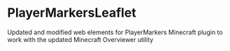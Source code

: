 # PlayerMarkersLeaflet
Updated and modified web elements for PlayerMarkers Minecraft plugin to work with the updated Minecraft Overviewer utility
